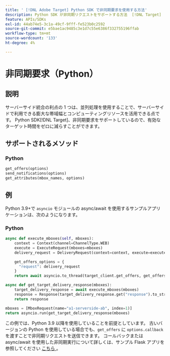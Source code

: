 ```yaml
---
title: ' [!DNL Adobe Target] Python SDK で非同期要求を使用する方法'
description: Python SDK が非同期リクエストをサポートする方法  [!DNL Target]  説明します。これにより、有効なターゲット時間をゼロに減らすことができます。
feature: APIs/SDKs
exl-id: 44ab74e5-3c1a-49cf-9fff-fe523b0c2592
source-git-commit: e5bae1ac9485c3e1d7c55e6386f332755196ffab
workflow-type: tm+mt
source-wordcount: '133'
ht-degree: 4%

---
```


# 非同期要求（Python）

## 説明

サーバーサイド統合の利点の 1 つは、並列処理を使用することで、サーバーサイドで利用できる膨大な帯域幅とコンピューティングリソースを活用できる点です。 Python SDK[!DNL Target]、非同期要求をサポートしているので、有効なターゲット時間をゼロに減らすことができます。

## サポートされるメソッド

### Python

```python {line-numbers="true"}
get_offers(options)
send_notifications(options)
get_attributes(mbox_names, options)
```

## 例

Python 3.9+で `asyncio` モジュールの async/await を使用するサンプルアプリケーションは、次のようになります。

### Python

```python {line-numbers="true"}
async def execute_mboxes(self, mboxes):
    context = Context(channel=ChannelType.WEB)
    execute = ExecuteRequest(mboxes=mboxes)
    delivery_request = DeliveryRequest(context=context, execute=execute)

    get_offers_options = {
      "request": delivery_request
    }
    return await asyncio.to_thread(target_client.get_offers, get_offers_options)

async def get_target_delivery_response(mboxes):
    target_delivery_response = await execute_mboxes(mboxes)
    response = Response(target_delivery_response.get("response").to_str(), status=200, mimetype='application/json')
    return response

mboxes = [MboxRequest(name="a1-serverside-ab", index=1)]
return asyncio.run(get_target_delivery_response(mboxes)
```

この例では、Python 3.9 以降を使用していることを前提としています。 古いバージョンの Python を使用している場合でも、`get_offers` に `options.callback` を渡すことで非同期リクエストを送信できます。 コールバックまたは async/await を使用した非同期実行について詳しくは、サンプル Flask アプリを参照してください [ こちら ](https://github.com/adobe/target-python-sdk/blob/main/samples/app.py)。

